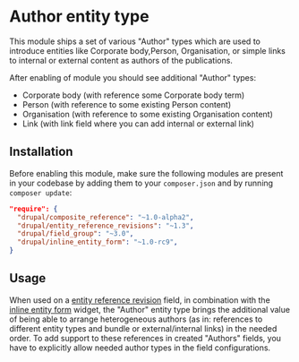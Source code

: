 # Author entity type

This module ships a set of various "Author" types which are used to introduce entities like Corporate body,Person, Organisation, or simple links to internal or external content as authors of the publications.

After enabling of module you should see additional "Author" types:
- Corporate body (with reference some Corporate body term)
- Person (with reference to some existing Person content)
- Organisation (with reference to some existing Organisation content)
- Link (with link field where you can add internal or external link)

## Installation

Before enabling this module, make sure the following modules are present in your codebase by adding them to your
`composer.json` and by running `composer update`:

```json
"require": {
  "drupal/composite_reference": "~1.0-alpha2",
  "drupal/entity_reference_revisions": "~1.3",
  "drupal/field_group": "~3.0",
  "drupal/inline_entity_form": "~1.0-rc9",
}
```

## Usage
When used on a [entity reference revision](https://www.drupal.org/project/entity_reference_revisions) field, in combination with the [inline entity form](https://www.drupal.org/project/inline_entity_form) widget, the "Author" entity type brings the additional value of being able to arrange heterogeneous authors (as in: references to different entity types and bundle or external/internal links) in the needed order.
To add support to these references in created "Authors" fields, you have to explicitly allow needed author types in the field configurations.
